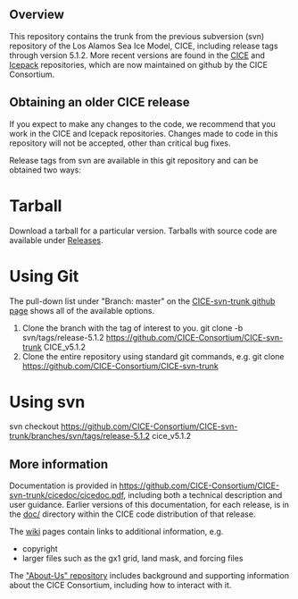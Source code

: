 ## Overview

This repository contains the trunk from the previous subversion (svn) repository of the Los Alamos Sea Ice Model, CICE, including release tags through version 5.1.2. 
More recent versions are found in the [CICE](https://github.com/CICE-Consortium/CICE) and [Icepack](https://github.com/CICE-Consortium/Icepack) repositories, which are now maintained on github by the CICE Consortium.  

## Obtaining an older CICE release

If you expect to make any changes to the code, we recommend that you work in the CICE and Icepack repositories.  Changes made to code in this repository will not be accepted, other than critical bug fixes.

Release tags from svn are available in this git repository and can be obtained two ways:
# Tarball
Download a tarball for a particular version. Tarballs with source code are available under [Releases](https://github.com/CICE-Consortium/CICE-svn-trunk/releases).

# Using Git
The pull-down list under "Branch: master" on the [CICE-svn-trunk github page](https://github.com/CICE-Consortium/CICE-svn-trunk) shows all of the available options.
1. Clone the branch with the tag of interest to you.
   git clone -b svn/tags/release-5.1.2 https://github.com/CICE-Consortium/CICE-svn-trunk CICE_v5.1.2
2. Clone the entire repository using standard git commands, e.g.
  git clone https://github.com/CICE-Consortium/CICE-svn-trunk

# Using svn    
  svn checkout https://github.com/CICE-Consortium/CICE-svn-trunk/branches/svn/tags/release-5.1.2 cice_v5.1.2   

## More information

Documentation is provided in https://github.com/CICE-Consortium/CICE-svn-trunk/cicedoc/cicedoc.pdf, including both a technical description and user guidance.
Earlier versions of this documentation, for each release, is in the [doc/](https://github.com/CICE-Consortium/CICE-svn-trunk/cice/doc/) directory within the CICE code distribution of that release.

The [wiki](https://github.com/CICE-Consortium/CICE-svn-trunk/wiki) pages contain links to additional information, e.g.    
- copyright 
- larger files such as the gx1 grid, land mask, and forcing files

The ["About-Us" repository](https://github.com/CICE-Consortium/About-Us) includes background and supporting information about the CICE Consortium, including how to interact with it.    
